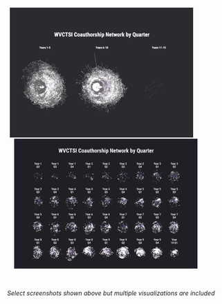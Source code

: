 <p align="center">
<img src="img/citation network by cycle.png" height="300" alt="citation network by cycle" />&nbsp;&nbsp;&nbsp;&nbsp;&nbsp;
<img src="img/networkbyquarter.png" height="300" alt="network by quarter" />
</p>
<br>
<p align="right">
<i>Select screenshots shown above but multiple visualizations are included</i>
</p>

